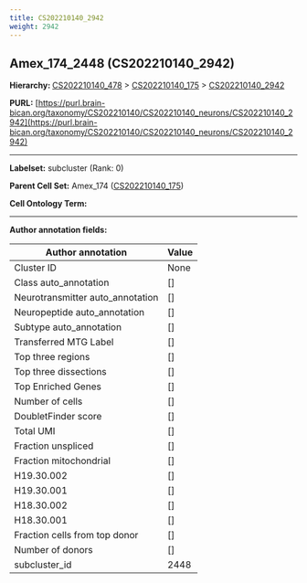 ```yaml
---
title: CS202210140_2942
weight: 2942
---
```

## Amex_174_2448 (CS202210140_2942)
<b>Hierarchy: </b>
[CS202210140_478](../CS202210140_478) >
[CS202210140_175](../CS202210140_175) >
[CS202210140_2942](../CS202210140_2942)

**PURL:** [https://purl.brain-bican.org/taxonomy/CS202210140/CS202210140_neurons/CS202210140_2942](https://purl.brain-bican.org/taxonomy/CS202210140/CS202210140_neurons/CS202210140_2942)

---


**Labelset:** subcluster (Rank: 0)

**Parent Cell Set:** Amex_174 ([CS202210140_175](../CS202210140_175))



**Cell Ontology Term:** 

[MARKER GENES.]: #


---

[TRANSFERRED ANNOTATIONS.]: #


[AUTHOR ANNOTATION FIELDS.]: #


**Author annotation fields:**

| Author annotation | Value |
|-------------------|-------|
|Cluster ID|None|
|Class auto_annotation|[]|
|Neurotransmitter auto_annotation|[]|
|Neuropeptide auto_annotation|[]|
|Subtype auto_annotation|[]|
|Transferred MTG Label|[]|
|Top three regions|[]|
|Top three dissections|[]|
|Top Enriched Genes|[]|
|Number of cells|[]|
|DoubletFinder score|[]|
|Total UMI|[]|
|Fraction unspliced|[]|
|Fraction mitochondrial|[]|
|H19.30.002|[]|
|H19.30.001|[]|
|H18.30.002|[]|
|H18.30.001|[]|
|Fraction cells from top donor|[]|
|Number of donors|[]|
|subcluster_id|2448|
